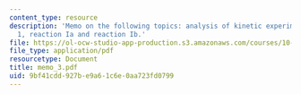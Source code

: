 ```yaml
---
content_type: resource
description: 'Memo on the following topics: analysis of kinetic experiments for reaction
  1, reaction Ia and reaction Ib.'
file: https://ol-ocw-studio-app-production.s3.amazonaws.com/courses/10-490-integrated-chemical-engineering-i-fall-2006/9bf41cdd927be9a61c6e0aa723fd0799_memo_3.pdf
file_type: application/pdf
resourcetype: Document
title: memo_3.pdf
uid: 9bf41cdd-927b-e9a6-1c6e-0aa723fd0799
---
```

